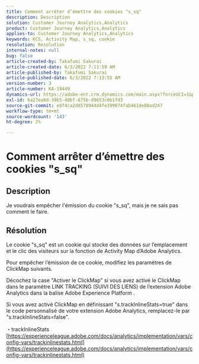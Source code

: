 ```yaml
---
title: Comment arrêter d’émettre des cookies "s_sq"
description: Description
solution: Customer Journey Analytics,Analytics
product: Customer Journey Analytics,Analytics
applies-to: Customer Journey Analytics,Analytics
keywords: KCS, Activity Map, s_sq, cookie
resolution: Resolution
internal-notes: null
bug: false
article-created-by: Takafumi Sakurai
article-created-date: 6/3/2022 7:11:59 AM
article-published-by: Takafumi Sakurai
article-published-date: 6/3/2022 7:13:55 AM
version-number: 3
article-number: KA-19449
dynamics-url: https://adobe-ent.crm.dynamics.com/main.aspx?forceUCI=1&pagetype=entityrecord&etn=knowledgearticle&id=57f2b672-0ce3-ec11-bb3d-000d3a33d4a1
exl-id: 6a27ea0d-39b5-40bf-875b-d9653c0b1fd3
source-git-commit: e8f4ca2dd578944d4fe399074fab461de88ad247
workflow-type: tm+mt
source-wordcount: '143'
ht-degree: 2%

---
```


# Comment arrêter d’émettre des cookies &quot;s_sq&quot;

## Description

Je voudrais empêcher l&#39;émission du cookie &quot;s_sq&quot;, mais je ne sais pas comment le faire.

## Résolution


Le cookie &quot;s_sq&quot; est un cookie qui stocke des données sur l’emplacement et le clic des visiteurs sur la fonction de Activity Map d’Adobe Analytics.

Pour empêcher l’émission de ce cookie, modifiez les paramètres de ClickMap suivants.

Décochez la case &quot;Activer le ClickMap&quot; si vous avez activé le ClickMap dans le paramètre LINK TRACKING (SUIVI DES LIENS) de l’extension Adobe Analytics dans la balise Adobe Experience Platform .

Si vous avez activé ClickMap en définissant &quot;s.trackInlineStats=true&quot; dans le code personnalisé de votre extension Adobe Analytics, remplacez-le par &quot;s.trackInlineStats=false&quot;.

・trackInlineStats
[https://experienceleague.adobe.com/docs/analytics/implementation/vars/config-vars/trackinlinestats.html](https://experienceleague.adobe.com/docs/analytics/implementation/vars/config-vars/trackinlinestats.html)

